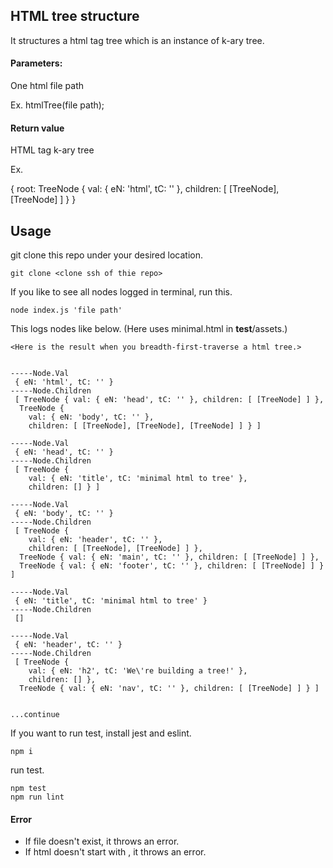 ## HTML tree structure

It structures a html tag tree which is an instance of k-ary tree.

#### Parameters:

One html file path

Ex. htmlTree(file path);

#### Return value

HTML tag k-ary tree

Ex. 

{ root: 
   TreeNode {
     val: { eN: 'html', tC: '' },
     children: [ [TreeNode], [TreeNode] ] } }

## Usage

git clone this repo under your desired location.
```
git clone <clone ssh of thie repo>
```
If you like to see all nodes logged in terminal, run this.
```
node index.js 'file path'
```
This logs nodes like below. (Here uses minimal.html in __test__/assets.)
```
<Here is the result when you breadth-first-traverse a html tree.>


-----Node.Val
 { eN: 'html', tC: '' }
-----Node.Children
 [ TreeNode { val: { eN: 'head', tC: '' }, children: [ [TreeNode] ] },
  TreeNode {
    val: { eN: 'body', tC: '' },
    children: [ [TreeNode], [TreeNode], [TreeNode] ] } ] 

-----Node.Val
 { eN: 'head', tC: '' }
-----Node.Children
 [ TreeNode {
    val: { eN: 'title', tC: 'minimal html to tree' },
    children: [] } ] 

-----Node.Val
 { eN: 'body', tC: '' }
-----Node.Children
 [ TreeNode {
    val: { eN: 'header', tC: '' },
    children: [ [TreeNode], [TreeNode] ] },
  TreeNode { val: { eN: 'main', tC: '' }, children: [ [TreeNode] ] },
  TreeNode { val: { eN: 'footer', tC: '' }, children: [ [TreeNode] ] } ] 

-----Node.Val
 { eN: 'title', tC: 'minimal html to tree' }
-----Node.Children
 [] 

-----Node.Val
 { eN: 'header', tC: '' }
-----Node.Children
 [ TreeNode {
    val: { eN: 'h2', tC: 'We\'re building a tree!' },
    children: [] },
  TreeNode { val: { eN: 'nav', tC: '' }, children: [ [TreeNode] ] } ] 


...continue
```
If you want to run test, install jest and eslint.
```
npm i
```
run test.
```
npm test
npm run lint
```

#### Error
* If file doesn't exist, it throws an error.
* If html doesn't start with <!DOCTYPE html><html>, it throws an error.
